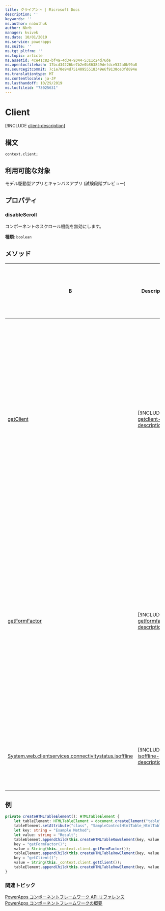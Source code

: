 ```yaml
---
title: クライアント | Microsoft Docs
description: ''
keywords: ''
ms.author: nabuthuk
author: Nkrb
manager: kvivek
ms.date: 10/01/2019
ms.service: powerapps
ms.suite: ''
ms.tgt_pltfrm: ''
ms.topic: article
ms.assetid: 4ce41c82-bf4a-4d34-9344-5311c24d76de
ms.openlocfilehash: 17bcd34226be7b2e0b863849defdce532a0b99a8
ms.sourcegitcommit: 7c1e70e94d75140955518349e6f9130ce3fd094e
ms.translationtype: MT
ms.contentlocale: ja-JP
ms.lasthandoff: 10/29/2019
ms.locfileid: "73025631"
---
```

# <a name="client"></a>Client

[!INCLUDE [client-description](includes/client-description.md)]

## <a name="syntax"></a>構文

`context.client;`

## <a name="available-for"></a>利用可能な対象 

モデル駆動型アプリとキャンバスアプリ (試験段階プレビュー)

## <a name="properties"></a>プロパティ

### <a name="disablescroll"></a>disableScroll

コンポーネントのスクロール機能を無効にします。

**種類**: `boolean`

## <a name="methods"></a>メソッド

|B | Description |利用可能な対象|
| ------------- |-------------|------|
|[getClient](client/getclient.md)|[!INCLUDE [getclient-description](client/includes/getclient-description.md)]|モデル駆動型アプリとキャンバスアプリ (試験段階プレビュー)|
|[getFormFactor](client/getformfactor.md)|[!INCLUDE [getformfactor-description](client/includes/getformfactor-description.md)]|モデル駆動型アプリとキャンバスアプリ (試験段階プレビュー)|
|[System.web.clientservices.connectivitystatus.isoffline](client/isoffline.md)|[!INCLUDE [isoffline-description](client/includes/isoffline-description.md)]|モデル駆動型アプリ|

## <a name="example"></a>例 

```TypeScript
private createHTMLTableElement(): HTMLTableElement {
    let tableElement: HTMLTableElement = document.createElement("table");
    tableElement.setAttribute("class", "SampleControlHtmlTable_HtmlTable");
    let key: string = "Example Method";
    let value: string = "Result";
    tableElement.appendChild(this.createHTMLTableRowElement(key, value, true));
    key = "getFormFactor()";
    value = String(this._context.client.getFormFactor());
    tableElement.appendChild(this.createHTMLTableRowElement(key, value, false));
    key = "getClient()";
    value = String(this._context.client.getClient());
    tableElement.appendChild(this.createHTMLTableRowElement(key, value, false));
}
```

### <a name="related-topics"></a>関連トピック

[PowerApps コンポーネントフレームワーク API リファレンス](../reference/index.md)<br/>
[PowerApps コンポーネントフレームワークの概要](../overview.md)